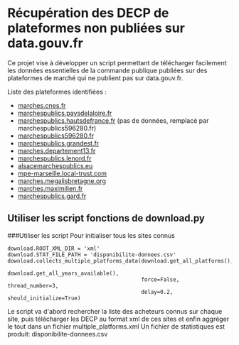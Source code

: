# Récupération des DECP de plateformes non publiées sur data.gouv.fr

Ce projet vise à développer un script permettant de télécharger facilement les données essentielles de la commande publique publiées sur des plateformes de marché qui ne publient pas sur data.gouv.fr.

Liste des plateformes identifiées :

- [marches.cnes.fr](http:///?page=entreprise.EntrepriseRechercherListeMarches)
- [marchespublics.paysdelaloire.fr](http://marchespublics.paysdelaloire.fr/?page=entreprise.EntrepriseRechercherListeMarches)
- [marchespublics.hautsdefrance.fr](http://marchespublics.hautsdefrance.fr/?page=entreprise.EntrepriseRechercherListeMarches) (pas de données, remplacé par marchespublics596280.fr)
- [marchespublics596280.fr](http://marchespublics596280.fr/?page=entreprise.EntrepriseRechercherListeMarches)
- [marchespublics.grandest.fr](http://marchespublics.grandest.fr/?page=entreprise.EntrepriseRechercherListeMarches)
- [marches.departement13.fr](http://marches.departement13.fr/?page=entreprise.EntrepriseRechercherListeMarches)
- [marchespublics.lenord.fr](http://marchespublics.lenord.fr/?page=entreprise.EntrepriseRechercherListeMarches)
- [alsacemarchespublics.eu](http://alsacemarchespublics.eu/?page=entreprise.EntrepriseRechercherListeMarches)
- [mpe-marseille.local-trust.com](http://mpe-marseille.local-trust.com/?page=entreprise.EntrepriseRechercherListeMarches)
- [marches.megalisbretagne.org](http://marches.megalisbretagne.org/?page=entreprise.EntrepriseRechercherListeMarches)
- [marches.maximilien.fr](http://marches.maximilien.fr/?page=entreprise.EntrepriseRechercherListeMarches)
- [marchespublics.gard.fr](http://marchespublics.gard.fr/?page=entreprise.EntrepriseRechercherListeMarches)

## Utiliser les script fonctions de download.py
###Utiliser les script
Pour initialiser tous les sites connus
```
download.ROOT_XML_DIR = 'xml'
download.STAT_FILE_PATH = 'disponibilite-donnees.csv'
download.collects_multiple_platforms_data(download.get_all_platforms(),
                                          download.get_all_years_available(),
                                          force=False, thread_number=3,
                                          delay=0.2, should_initialize=True)
```
Le script va d'abord rechercher la liste des acheteurs connus sur chaque site, puis télécharger les DECP au format xml de ces sites et enfin aggréger le tout dans un fichier multiple_platforms.xml
Un fichier de statistiques est produit: disponibilite-donnees.csv